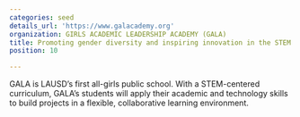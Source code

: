 ```yaml
---
categories: seed
details_url: 'https://www.galacademy.org'
organization: GIRLS ACADEMIC LEADERSHIP ACADEMY (GALA)
title: Promoting gender diversity and inspiring innovation in the STEM fields
position: 10

---
```


GALA is LAUSD’s first all-girls public school. With a STEM-centered curriculum, GALA’s students will apply their academic and technology skills to build projects in a flexible, collaborative learning environment.
